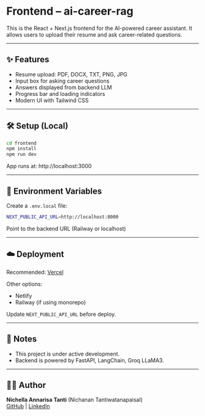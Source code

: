 # Frontend – ai-career-rag

This is the React + Next.js frontend for the AI-powered career assistant. It allows users to upload their resume and ask career-related questions.

---

## ✨ Features

- Resume upload: PDF, DOCX, TXT, PNG, JPG
- Input box for asking career questions
- Answers displayed from backend LLM
- Progress bar and loading indicators
- Modern UI with Tailwind CSS

---

## 🛠️ Setup (Local)

```bash
cd frontend
npm install
npm run dev
```

App runs at: http://localhost:3000

---

## 🔐 Environment Variables

Create a `.env.local` file:

```bash
NEXT_PUBLIC_API_URL=http://localhost:8000
```

Point to the backend URL (Railway or localhost)

---

## ☁️ Deployment

Recommended: [Vercel](https://vercel.com)

Other options:
- Netlify
- Railway (if using monorepo)

Update `NEXT_PUBLIC_API_URL` before deploy.

---

## 📌 Notes

- This project is under active development.
- Backend is powered by FastAPI, LangChain, Groq LLaMA3.

---

## 👩‍💻 Author

**Nichella Annarisa Tanti** (Nichanan Tantiwatanapaisal)  
[GitHub](https://github.com/nitanti) | [LinkedIn](https://www.linkedin.com/in/nichellatanti/)